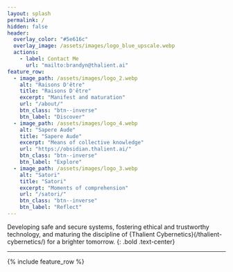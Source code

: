 ```yaml
---
layout: splash
permalink: /
hidden: false
header:
  overlay_color: "#5e616c"
  overlay_image: /assets/images/logo_blue_upscale.webp
  actions:
    - label: Contact Me
      url: "mailto:brandyn@thalient.ai"
feature_row:
  - image_path: /assets/images/logo_2.webp
    alt: "Raisons D'être"
    title: "Raisons D'être"
    excerpt: "Manifest and maturation"
    url: "/about/"
    btn_class: "btn--inverse"
    btn_label: "Discover"
  - image_path: /assets/images/logo_4.webp
    alt: "Sapere Aude"
    title: "Sapere Aude"
    excerpt: "Means of collective knowledge"
    url: "https://obsidian.thalient.ai/"
    btn_class: "btn--inverse"
    btn_label: "Explore"
  - image_path: /assets/images/logo_3.webp
    alt: "Satori"
    title: "Satori"
    excerpt: "Moments of comprehension"
    url: "/satori/"
    btn_class: "btn--inverse"
    btn_label: "Reflect"
---
```


Developing safe and secure systems, fostering ethical and trustworthy technology, and maturing the discipline of {Thalient Cybernetics}(/thalient-cybernetics/) for a brighter tomorrow.
{: .bold .text-center}

---

{% include feature_row %}
